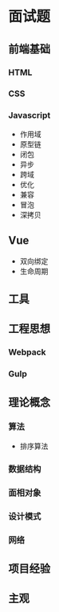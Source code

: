 # 面试题

## 前端基础

### HTML

### CSS

### Javascript

-   作用域
-   原型链
-   闭包
-   异步
-   跨域
-   优化
-   兼容
-   冒泡
-   深拷贝

## Vue

-   双向绑定
-   生命周期

## 工具

## 工程思想

### Webpack

### Gulp

## 理论概念

### 算法

-   排序算法

### 数据结构

### 面相对象

### 设计模式

### 网络

## 项目经验

## 主观
